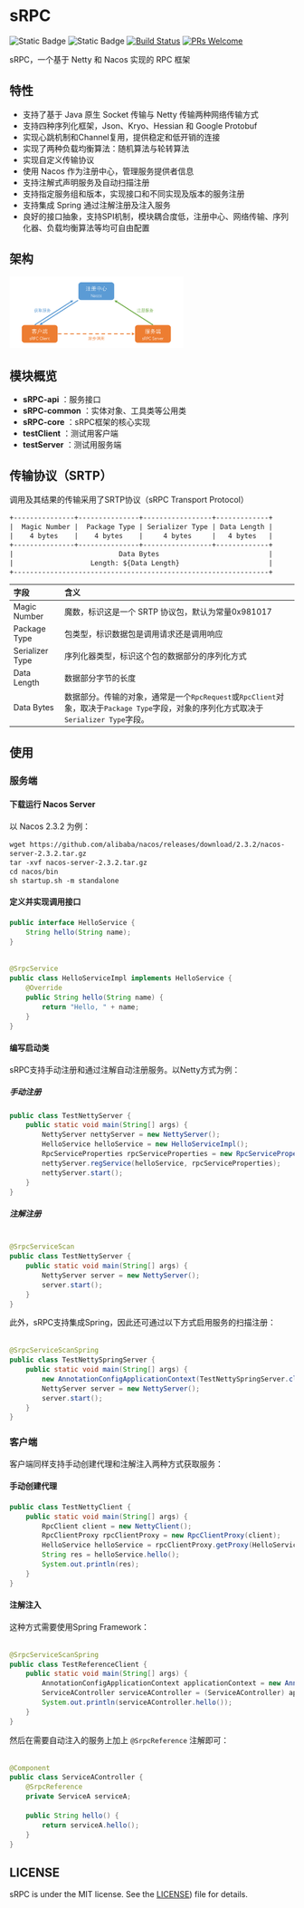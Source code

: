 # sRPC

![Static Badge](https://img.shields.io/badge/license-MIT-green) ![Static Badge](https://img.shields.io/badge/OpenJDK-21-blue) [![Build Status](https://app.travis-ci.com/histevehu/sRPC.svg?token=fsyLx7wqz3Fwpzu63a5T&branch=main)](https://app.travis-ci.com/histevehu/sRPC) [![PRs Welcome](https://img.shields.io/badge/PRs-welcome-brightgreen.svg?style=flat-square)](https://makeapullrequest.com)

sRPC，一个基于 Netty 和 Nacos 实现的 RPC 框架

## 特性

- 支持了基于 Java 原生 Socket 传输与 Netty 传输两种网络传输方式
- 支持四种序列化框架，Json、Kryo、Hessian 和 Google Protobuf
- 实现心跳机制和Channel复用，提供稳定和低开销的连接
- 实现了两种负载均衡算法：随机算法与轮转算法
- 实现自定义传输协议
- 使用 Nacos 作为注册中心，管理服务提供者信息
- 支持注解式声明服务及自动扫描注册
- 支持指定服务组和版本，实现接口和不同实现及版本的服务注册
- 支持集成 Spring 通过注解注册及注入服务
- 良好的接口抽象，支持SPI机制，模块耦合度低，注册中心、网络传输、序列化器、负载均衡算法等均可自由配置

## 架构

<img src="./docs/img/architecture.png" alt="sRPC架构" style="zoom:30%;" />

## 模块概览

- **sRPC-api** ：服务接口
- **sRPC-common** ：实体对象、工具类等公用类
- **sRPC-core** ：sRPC框架的核心实现
- **testClient** ：测试用客户端
- **testServer** ：测试用服务端

## 传输协议（SRTP）

调用及其结果的传输采用了SRTP协议（sRPC Transport Protocol）

```
+---------------+---------------+-----------------+-------------+
|  Magic Number |  Package Type | Serializer Type | Data Length |
|    4 bytes    |    4 bytes    |     4 bytes     |   4 bytes   |
+---------------+---------------+-----------------+-------------+
|                          Data Bytes                           |
|                   Length: ${Data Length}                      |
+---------------------------------------------------------------+
```

| 字段              | 含义                                                                                             |
|:----------------|:-----------------------------------------------------------------------------------------------|
| Magic Number    | 魔数，标识这是一个 SRTP 协议包，默认为常量0x981017                                                               |
| Package Type    | 包类型，标识数据包是调用请求还是调用响应                                                                           |
| Serializer Type | 序列化器类型，标识这个包的数据部分的序列化方式                                                                        |
| Data Length     | 数据部分字节的长度                                                                                      |
| Data Bytes      | 数据部分。传输的对象，通常是一个`RpcRequest`或`RpcClient`对象，取决于`Package Type`字段，对象的序列化方式取决于`Serializer Type`字段。 |

## 使用

### 服务端

#### 下载运行 Nacos Server

以 Nacos 2.3.2 为例：

```shell
wget https://github.com/alibaba/nacos/releases/download/2.3.2/nacos-server-2.3.2.tar.gz
tar -xvf nacos-server-2.3.2.tar.gz
cd nacos/bin
sh startup.sh -m standalone
```

#### 定义并实现调用接口

```java
public interface HelloService {
    String hello(String name);
}
```

```java

@SrpcService
public class HelloServiceImpl implements HelloService {
    @Override
    public String hello(String name) {
        return "Hello, " + name;
    }
}
```

#### 编写启动类

sRPC支持手动注册和通过注解自动注册服务。以Netty方式为例：

##### 手动注册

```java
public class TestNettyServer {
    public static void main(String[] args) {
        NettyServer nettyServer = new NettyServer();
        HelloService helloService = new HelloServiceImpl();
        RpcServiceProperties rpcServiceProperties = new RpcServiceProperties();
        nettyServer.regService(helloService, rpcServiceProperties);
        nettyServer.start();
    }
}
```

##### 注解注册

```java

@SrpcServiceScan
public class TestNettyServer {
    public static void main(String[] args) {
        NettyServer server = new NettyServer();
        server.start();
    }
}
```

此外，sRPC支持集成Spring，因此还可通过以下方式启用服务的扫描注册：

```java

@SrpcServiceScanSpring
public class TestNettySpringServer {
    public static void main(String[] args) {
        new AnnotationConfigApplicationContext(TestNettySpringServer.class);
        NettyServer server = new NettyServer();
        server.start();
    }
}
```

### 客户端

客户端同样支持手动创建代理和注解注入两种方式获取服务：

#### 手动创建代理

```java
public class TestNettyClient {
    public static void main(String[] args) {
        RpcClient client = new NettyClient();
        RpcClientProxy rpcClientProxy = new RpcClientProxy(client);
        HelloService helloService = rpcClientProxy.getProxy(HelloService.class);
        String res = helloService.hello();
        System.out.println(res);
    }
}
```

#### 注解注入

这种方式需要使用Spring Framework：

```java

@SrpcServiceScanSpring
public class TestReferenceClient {
    public static void main(String[] args) {
        AnnotationConfigApplicationContext applicationContext = new AnnotationConfigApplicationContext(TestReferenceClient.class);
        ServiceAController serviceAController = (ServiceAController) applicationContext.getBean("serviceAController");
        System.out.println(serviceAController.hello());
    }
}
```

然后在需要自动注入的服务上加上 `@SrpcReference` 注解即可：

```java

@Component
public class ServiceAController {
    @SrpcReference
    private ServiceA serviceA;

    public String hello() {
        return serviceA.hello();
    }
}
```

## LICENSE

sRPC is under the MIT license. See the [LICENSE](https://github.com/histevehu/sRPC/blob/main/LICENSE)) file for details.